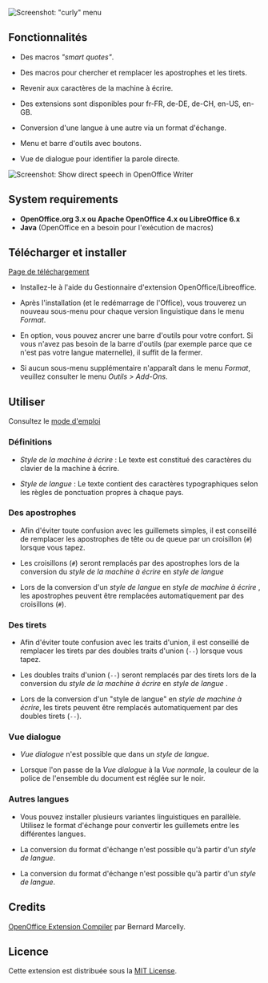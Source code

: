 ![Screenshot: "curly" menu](https://raw.githubusercontent.com/peter88213/curly-fr-FR/master/docs/Screenshots/Menu-fr.png)

## Fonctionnalités

* Des macros _"smart quotes"_.

* Des macros pour chercher et remplacer les apostrophes et les tirets.

* Revenir aux caractères de la machine à écrire.

* Des extensions sont disponibles pour fr-FR, de-DE, de-CH, en-US, en-GB.

* Conversion d'une langue à une autre via un format d'échange.

* Menu et barre d'outils avec boutons.

* Vue de dialogue pour identifier la parole directe.

![Screenshot: Show direct speech in OpenOffice Writer](https://raw.githubusercontent.com/peter88213/curly-fr-FR/master/docs/Screenshots/DirectSpeech-fr.png)

## System requirements

* __OpenOffice.org 3.x ou Apache OpenOffice 4.x ou LibreOffice 6.x__
* __Java__ (OpenOffice en a besoin pour l'exécution de macros)

## Télécharger et installer

[Page de téléchargement](https://github.com/peter88213/curly-fr-FR/releases/latest)

* Installez-le à l'aide du Gestionnaire d'extension OpenOffice/Libreoffice.

* Après l'installation (et le redémarrage de l'Office), vous trouverez un nouveau sous-menu pour chaque version linguistique dans le menu *Format*.

* En option, vous pouvez ancrer une barre d'outils pour votre confort. Si vous n'avez pas besoin de la barre d'outils (par exemple parce que ce n'est pas votre langue maternelle), il suffit de la fermer.

* Si aucun sous-menu supplémentaire n'apparaît dans le menu *Format*, veuillez consulter le menu *Outils > Add-Ons*.

## Utiliser

Consultez le [mode d'emploi](usage)

### Définitions

* _Style de la machine à écrire_ : Le texte est constitué des caractères du clavier de la machine à écrire.

* _Style de langue_ : Le texte contient des caractères typographiques selon les règles de ponctuation propres à chaque pays.

### Des apostrophes

* Afin d'éviter toute confusion avec les guillemets simples, il est conseillé de remplacer les apostrophes de tête ou de queue par un croisillon (`#`) lorsque vous tapez.

* Les croisillons (`#`) seront remplacés par des apostrophes lors de la conversion du  _style de la machine à écrire_  en  _style de langue_ 

* Lors de la conversion d'un  _style de langue_  en  _style de machine à écrire_ , les apostrophes peuvent être remplacées automatiquement par des croisillons (`#`). 

### Des tirets

* Afin d'éviter toute confusion avec les traits d'union, il est conseillé de remplacer les tirets par des doubles traits d'union (`--`) lorsque vous tapez.

* Les doubles traits d'union (`--`) seront remplacés par des tirets lors de la conversion du  _style de la machine à écrire_  en  _style de langue_ .

* Lors de la conversion d'un "style de langue" en  _style de machine à écrire_, les tirets peuvent être remplacés automatiquement par des doubles tirets (`--`). 

### Vue dialogue

*  _Vue dialogue_  n'est possible que dans un  _style de langue_.

* Lorsque l'on passe de la  _Vue dialogue_  à la  _Vue normale_, la couleur de la police de l'ensemble du document est réglée sur le noir. 

### Autres langues

* Vous pouvez installer plusieurs variantes linguistiques en parallèle. Utilisez le format d'échange pour convertir les guillemets entre les différentes langues.

* La conversion du format d'échange n'est possible qu'à partir d'un  _style de langue_.

* La conversion du format d'échange n'est possible qu'à partir d'un  _style de langue_.

## Credits

[OpenOffice Extension Compiler](https://wiki.openoffice.org/wiki/Extensions_Packager#Extension_Compiler) par Bernard Marcelly.

## Licence

Cette extension est distribuée sous la [MIT License](http://www.opensource.org/licenses/mit-license.php).